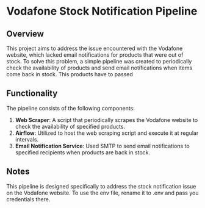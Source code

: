 # Vodafone Stock Notification Pipeline

## Overview
This project aims to address the issue encountered with the Vodafone website, which lacked email notifications for products that were out of stock. To solve this problem, a simple pipeline was created to periodically check the availability of products and send email notifications when items come back in stock.
This products have to passed 

## Functionality
The pipeline consists of the following components:
1. **Web Scraper**: A script that periodically scrapes the Vodafone website to check the availability of specified products.
2. **Airflow**: Utilized to host the web scraping script and execute it at regular intervals.
3. **Email Notification Service**: Used SMTP to send email notifications to specified recipients when products are back in stock.

## Notes
This pipeline is designed specifically to address the stock notification issue on the Vodafone website. 
To use the env file, rename it to .env and pass you credentials there.

